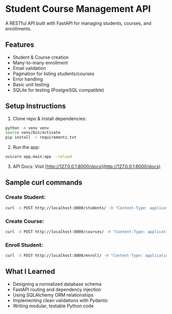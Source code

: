 # Student Course Management API

A RESTful API built with FastAPI for managing students, courses, and enrollments.

## Features

- Student & Course creation
- Many-to-many enrollment
- Email validation
- Pagination for listing students/courses
- Error handling
- Basic unit testing
- SQLite for testing (PostgreSQL compatible)

## Setup Instructions

1. Clone repo & install dependencies:
```bash
python -m venv venv
source venv/bin/activate
pip install -r requirements.txt
```

2. Run the app:
```bash
uvicorn app.main:app --reload
```

3. API Docs:
Visit [http://127.0.0.1:8000/docs](http://127.0.0.1:8000/docs)

## Sample curl commands

### Create Student:
```bash
curl -X POST http://localhost:8000/students/ -H "Content-Type: application/json" -d '{"name": "Alice", "email": "alice@example.com"}'
```

### Create Course:
```bash
curl -X POST http://localhost:8000/courses/ -H "Content-Type: application/json" -d '{"title": "Math 101", "description": "Intro to Math"}'
```

### Enroll Student:
```bash
curl -X POST http://localhost:8000/enroll/ -H "Content-Type: application/json" -d '{"student_id": 1, "course_id": 1}'
```

## What I Learned

- Designing a normalized database schema
- FastAPI routing and dependency injection
- Using SQLAlchemy ORM relationships
- Implementing clean validations with Pydantic
- Writing modular, testable Python code
